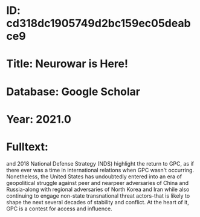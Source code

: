 # ID: cd318dc1905749d2bc159ec05deabce9
# Title: Neurowar is Here!
# Database: Google Scholar
# Year: 2021.0
# Fulltext:
and 2018 National Defense Strategy (NDS) highlight the return to GPC, as if there ever was a time in international relations when GPC wasn't occurring.
Nonetheless, the United States has undoubtedly entered into an era of geopolitical struggle against peer and nearpeer adversaries of China and Russia-along with regional adversaries of North Korea and Iran while also continuing to engage non-state transnational threat actors-that is likely to shape the next several decades of stability and conflict.
At the heart of it, GPC is a contest for access and influence.